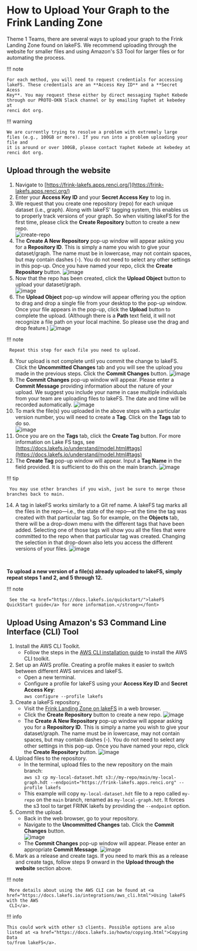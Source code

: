# How to Upload Your Graph to the Frink Landing Zone
Theme 1 Teams, there are several ways to upload your graph to the Frink Landing Zone found on lakeFS. We recommend uploading through the website for smaller files and using Amazon's S3 Tool for larger files or for automating the process. 

!!! note

    For each method, you will need to request credentials for accessing lakeFS. These credentials are an **Access Key ID** and a **Secret Acess 
    Key**. You may request these either by direct messaging Yaphet Kebede through our PROTO-OKN Slack channel or by emailing Yaphet at kebedey at
    renci dot org.

!!! warning
   
    We are currently trying to resolve a problem with extremely large files (e.g., 100GB or more). If you run into a problem uploading your file and 
    it is around or over 100GB, please contact Yaphet Kebede at kebedey at renci dot org.

## Upload through the website

1. Navigate to [https://frink-lakefs.apps.renci.org/](https://frink-lakefs.apps.renci.org/)
2. Enter your **Access Key ID** and your **Secret Access Key** to log in.
3. We request that you create one repository (repo) for each unique dataset (i.e., graph). Along with lakeFS' tagging system, this enables us to properly track versions of your graph. So when visiting lakeFS for the first time, please click the **Create Repository** button to create a new repo.<br>
![create-repo](https://frink-okn.github.io/frink-landing-zone/assets/images/1create-repo-button.png)
4. The **Create A New Repository** pop-up window will appear asking you for a **Repository ID**. This is simply a name you wish to give your dataset/graph. The name must be in lowercase, may not contain spaces, but may contain dashes (-). You do not need to select any other settings in this pop-up. Once you have named your repo, click the **Create Repository** button.
![image](https://frink-okn.github.io/frink-landing-zone/assets/images/2create-repo-popup.png)
5. Now that the repo has been created, click the **Upload Object** button to upload your dataset/graph.   
![image](https://frink-okn.github.io/frink-landing-zone/assets/images/3upload-object-button.png)
6. The **Upload Object** pop-up window will appear offering you the option to drag and drop a single file from your desktop to the pop-up window. Once your file appears in the pop-up, click the **Upload** button to complete the upload. (Although there is a **Path** text field, it will not recognize a file path on your local machine. So please use the drag and drop feature.)
![image](https://frink-okn.github.io/frink-landing-zone/assets/images/4upload-object-popup.png)
   
!!! note

     Repeat this step for each file you need to upload.
        
8. Your upload is not complete until you commit the change to lakeFS. Click the **Uncommitted Changes** tab and you will see the upload you made in the previous steps. Click the **Commit Changes** button.
![image](https://frink-okn.github.io/frink-landing-zone/assets/images/5uncommitted-changes-tab.png)
9. The **Commit Changes** pop-up window will appear. Please enter a **Commit Message** providing information about the nature of your upload. We suggest you include your name in case multiple individuals from your team are uploading files to lakeFS. The date and time will be recorded automatically.
![image](https://frink-okn.github.io/frink-landing-zone/assets/images/7commit-changes-popup.png)
10. To mark the file(s) you uploaded in the above steps with a particular version number, you will need to create a **Tag**. Click on the **Tags** tab to do so.   
![image](https://frink-okn.github.io/frink-landing-zone/assets/images/9tags-tab-button.png)
11. Once you are on the **Tags** tab, click the **Create Tag** button. For more information on Lake FS tags, see [https://docs.lakefs.io/understand/model.html#tags](https://docs.lakefs.io/understand/model.html#tags)
12. The **Create Tag** pop-up window will appear. Input a **Tag Name** in the field provided. It is sufficient to do this on the main branch.
![image](https://frink-okn.github.io/frink-landing-zone/assets/images/10tag-popup.png)

!!! tip

     You may use other branches if you wish, just be sure to merge those branches back to main.
    
14. A tag in lakeFS works similarly to a Git ref name. A lakeFS tag marks all the files in the repo&mdash;i.e., the state of the repo&mdash;at the time the tag was created with that particular tag. So for example, on the **Objects** tab, there will be a drop-down menu with the different tags that have been added. Selecting one of those tags will show you all the files that were committed to the repo when that particular tag was created. Changing the selection in that drop-down also lets you access the different versions of your files.
    ![image](https://frink-okn.github.io/frink-landing-zone/assets/images/11change-committed-per-tag.png)
<br /> 

**To upload a new version of a file(s) already uploaded to lakeFS, simply repeat steps 1 and 2, and 5 through 12.**

!!! note

     See the <a href="https://docs.lakefs.io/quickstart/">lakeFS QuickStart guide</a> for more information.</strong></font> 

## Upload Using Amazon's S3 Command Line Interface (CLI) Tool
1. Install the AWS CLI Toolkit.
    * Follow the steps in the [AWS CLI installation guide](https://docs.aws.amazon.com/cli/v1/userguide/cli-chap-install.html) to install the AWS CLI toolkit.
2. Set up an AWS profile. Creating a profile makes it easier to switch between different AWS services and lakeFS.
    * Open a new terminal.
    * Configure a profile for lakeFS using your **Access Key ID** and **Secret Access Key**:<br> ```aws configure --profile lakefs```
3. Create a lakeFS repository.
    * Visit the [Frink Landing Zone on lakeFS](https://frink-lakefs.apps.renci.org) in a web browser.
    * Click the **Create Repository** button to create a new repo.
    ![image](https://frink-okn.github.io/frink-landing-zone/assets/images/1create-repo-button.png)      
    * The **Create A New Repository** pop-up window will appear asking you for a **Repository ID**. This is simply a name you wish to give your dataset/graph. The name must be in lowercase, may not contain spaces, but may contain dashes (-). You do not need to select any other settings in this pop-up. Once you have named your repo, click the **Create Repository** button.
    ![image](https://frink-okn.github.io/frink-landing-zone/assets/images/2create-repo-popup.png)
4. Upload files to the repository.
    * In the terminal, upload files to the new repository on the main branch:
   <br>```aws s3 cp my-local-dataset.hdt s3://my-repo/main/my-local-graph.hdt --endpoint="https://frink-lakefs.apps.renci.org" --profile lakefs```
    * This example will copy `my-local-dataset.hdt` file to a repo called `my-repo` on the `main` branch, renamed as `my-local-graph.hdt`. It forces the s3 tool to target FRINK lakefs by providing the `--endpoint` option.
5. Commit the upload.
    * Back in the web browser, go to your repository.
    * Navigate to the **Uncommitted Changes** tab. Click the **Commit Changes** button.   
     ![image](https://frink-okn.github.io/frink-landing-zone/assets/images/5uncommitted-changes-tab.png)    
    * The **Commit Changes** pop-up window will appear. Please enter an appropriate **Commit Message**.
     ![image](https://frink-okn.github.io/frink-landing-zone/assets/images/7commit-changes-popup.png)
6. Mark as a release and create tags. If you need to mark this as a release and create tags, follow steps 9 onward in the **Upload through the website** section above.


!!! note

     More details about using the AWS CLI can be found at <a href="https://docs.lakefs.io/integrations/aws_cli.html">Using lakeFS with the AWS      
     CLI</a>.
   

!!! info

    This could work with other s3 clients. Possible options are also listed at <a href="https://docs.lakefs.io/howto/copying.html">Copying Data
    to/from lakeFS</a>.

